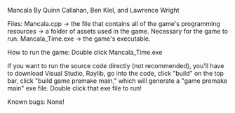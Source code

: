 Mancala
By Quinn Callahan, Ben Kiel, and Lawrence Wright

Files: 
Mancala.cpp -> the file that contains all of the game's programming
resources -> a folder of assets used in the game. Necessary for the game to run.
Mancala_Time.exe -> the game's executable. 

How to run the game:
Double click Mancala_Time.exe

If you want to run the source code directly (not recommended),  you'll have to download Visual Studio, Raylib, go into the code, click "build" on the top bar, click "build game premake main," which will generate a "game premake main" exe file. Double click that exe file to run!

Known bugs:
None!

